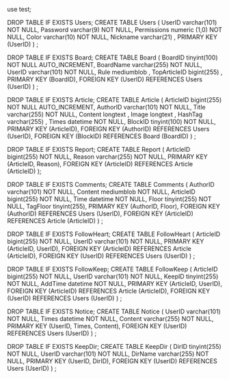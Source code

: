 use test;

DROP TABLE IF EXISTS Users;
CREATE TABLE Users (
UserID varchar(101) NOT NULL,
Password varchar(9) NOT NULL,
Permissions numeric (1,0) NOT NULL,
Color varchar(10) NOT NULL,
Nickname varchar(21) ,
PRIMARY KEY (UserID)
) ;

DROP TABLE IF EXISTS Board;
CREATE TABLE Board (
BoardID tinyint(100) NOT NULL AUTO_INCREMENT,
BoardName varchar(255) NOT NULL,
UserID varchar(101) NOT NULL,
Rule mediumblob ,
TopArticleID bigint(255) ,
PRIMARY KEY (BoardID),
FOREIGN KEY (UserID) REFERENCES Users (UserID)
) ;

DROP TABLE IF EXISTS Article;
CREATE TABLE Article (
	ArticleID bigint(255) NOT NULL AUTO_INCREMENT,
	AuthorID varchar(101) NOT NULL,
	Title varchar(255) NOT NULL,
	Content longtext ,
	Image longtext ,
	HashTag varchar(255) ,
	Times datetime NOT NULL,
	BlockID tinyint(100) NOT NULL,
PRIMARY KEY (ArticleID),
FOREIGN KEY (AuthorID) REFERENCES Users (UserID),
FOREIGN KEY (BlockID) REFERENCES Board (BoardID)
) ;

DROP TABLE IF EXISTS Report;
CREATE TABLE Report (
ArticleID bigint(255) NOT NULL,
Reason varchar(255) NOT NULL,
PRIMARY KEY (ArticleID, Reason),
FOREIGN KEY (ArticleID) REFERENCES Article (ArticleID)
);

DROP TABLE IF EXISTS Comments;
CREATE TABLE Comments (
	AuthorID varchar(101) NOT NULL,
	Content mediumblob NOT NULL,
	ArticleID bigint(255) NOT NULL,
	Time datetime NOT NULL,
	Floor tinyint(255) NOT NULL,
	TagFloor tinyint(255),
	PRIMARY KEY (AuthorID, Floor),
FOREIGN KEY (AuthorID) REFERENCES Users (UserID),
FOREIGN KEY (ArticleID) REFERENCES Article (ArticleID)
) ;

DROP TABLE IF EXISTS FollowHeart;
CREATE TABLE FollowHeart (
ArticleID bigint(255) NOT NULL,
UserID varchar(101) NOT NULL,
PRIMARY KEY (ArticleID, UserID),
FOREIGN KEY (ArticleID) REFERENCES Article (ArticleID),
FOREIGN KEY (UserID) REFERENCES Users (UserID)
) ;

DROP TABLE IF EXISTS FollowKeep;
CREATE TABLE FollowKeep (
ArticleID bigint(255) NOT NULL,
UserID varchar(101) NOT NULL,
KeepID tinyint(255) NOT NULL,
AddTime datetime NOT NULL,
PRIMARY KEY (ArticleID, UserID),
FOREIGN KEY (ArticleID) REFERENCES Article (ArticleID),
FOREIGN KEY (UserID) REFERENCES Users (UserID)
) ;

DROP TABLE IF EXISTS Notice;
CREATE TABLE Notice (
UserID varchar(101) NOT NULL,
Times datetime NOT NULL,
Content varchar(255) NOT NULL,
PRIMARY KEY (UserID, Times, Content),
FOREIGN KEY (UserID) REFERENCES Users (UserID)
) ;

DROP TABLE IF EXISTS KeepDir;
CREATE TABLE KeepDir (
DirID tinyint(255) NOT NULL,
UserID varchar(101) NOT NULL,
DirName varchar(255) NOT NULL,
PRIMARY KEY (UserID, DirID),
FOREIGN KEY (UserID) REFERENCES Users (UserID)
) ;